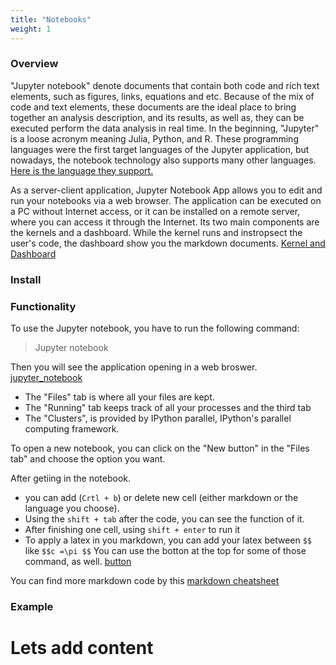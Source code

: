 ```yaml
---
title: "Notebooks"
weight: 1
---
```



### Overview 
"Jupyter notebook" denote documents that contain both code and rich text elements, such as figures, links, equations and etc. Because of the mix of code and text elements, these documents are the ideal place to bring together an analysis description, and its results, as well as, they can be executed perform the data analysis in real time. In the beginning, "Jupyter" is a loose acronym meaning Julia, Python, and R. These programming languages were the first target languages of the Jupyter application, but nowadays, the notebook technology also supports many other languages. [Here is the language they support.](https://github.com/jupyter/jupyter/wiki/Jupyter-kernels)

As a server-client application, Jupyter Notebook App allows you to edit and run your notebooks via a web browser. The application can be executed on a PC without Internet access, or it can be installed on a remote server, where you can access it through the Internet.
Its two main components are the kernels and a dashboard. While the kernel runs and instropsect the user's code, the dashboard show you the markdown documents.
[Kernel and Dashboard](K_D.png)

### Install 
### Functionality 
To use the Jupyter notebook, you have to run the following command:
> Jupyter notebook

Then you will see the application opening in a web broswer.
[jupyter_notebook](Jupyter.png)

* The "Files" tab is where all your files are kept.
* The "Running" tab keeps track of all your processes and the third tab
* The "Clusters", is provided by IPython parallel, IPython's parallel computing framework. 

To open a new notebook, you can click on the "New button" in the "Files tab" and choose the option you want.

After getiing in the notebook. 
* you can add (`Crtl + b`) or delete new cell (either markdown or the language you choose).
* Using the `shift + tab` after the code, you can see the function of it.
* After finishing one cell, using `shift + enter` to run it
* To apply a latex in you markdown, you can add your latex between `$$` like `$$c =\pi $$`
You can use the botton at the top for some of those command, as well.
[button](button.png)

You can find more markdown code by this [markdown cheatsheet](https://github.com/jupyter/jupyter/wiki/Jupyter-kernels) 


### Example

# Lets add content